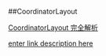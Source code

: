 ##CoordinatorLayout

[CoordinatorLayout 完全解析](http://www.jianshu.com/p/4a77ae4cd82f)

[enter link description here](http://www.jianshu.com/p/e9df8c501f92)